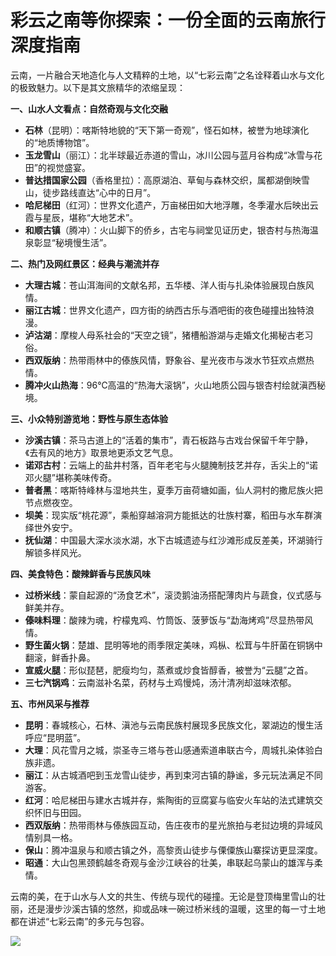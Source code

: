 # 彩云之南等你探索：一份全面的云南旅行深度指南  

云南，一片融合天地造化与人文精粹的土地，以“七彩云南”之名诠释着山水与文化的极致魅力。以下是其文旅精华的浓缩呈现：  

**一、山水人文看点：自然奇观与文化交融**  

* **石林**（昆明）：喀斯特地貌的“天下第一奇观”，怪石如林，被誉为地球演化的“地质博物馆”。  
* **玉龙雪山**（丽江）：北半球最近赤道的雪山，冰川公园与蓝月谷构成“冰雪与花田”的视觉盛宴。  
* **普达措国家公园**（香格里拉）：高原湖泊、草甸与森林交织，属都湖倒映雪山，徒步路线直达“心中的日月”。  
* **哈尼梯田**（红河）：世界文化遗产，万亩梯田如大地浮雕，冬季灌水后映出云霞与星辰，堪称“大地艺术”。  
* **和顺古镇**（腾冲）：火山脚下的侨乡，古宅与祠堂见证历史，银杏村与热海温泉彰显“秘境慢生活”。  

**二、热门及网红景区：经典与潮流并存**  

* **大理古城**：苍山洱海间的文献名邦，五华楼、洋人街与扎染体验展现白族风情。  
* **丽江古城**：世界文化遗产，四方街的纳西古乐与酒吧街的夜色碰撞出独特浪漫。  
* **泸沽湖**：摩梭人母系社会的“天空之镜”，猪槽船游湖与走婚文化揭秘古老习俗。  
* **西双版纳**：热带雨林中的傣族风情，野象谷、星光夜市与泼水节狂欢点燃热情。  
* **腾冲火山热海**：96℃高温的“热海大滚锅”，火山地质公园与银杏村绘就滇西秘境。  

**三、小众特别游览地：野性与原生态体验**  

* **沙溪古镇**：茶马古道上的“活着的集市”，青石板路与古戏台保留千年宁静，《去有风的地方》取景地更添文艺气息。  
* **诺邓古村**：云端上的盐井村落，百年老宅与火腿腌制技艺并存，舌尖上的“诺邓火腿”堪称美味传奇。  
* **普者黑**：喀斯特峰林与湿地共生，夏季万亩荷塘如画，仙人洞村的撒尼族火把节点燃夜空。  
* **坝美**：现实版“桃花源”，乘船穿越溶洞方能抵达的壮族村寨，稻田与水车群演绎世外安宁。  
* **抚仙湖**：中国最大深水淡水湖，水下古城遗迹与红沙滩形成反差美，环湖骑行解锁多样风光。  

**四、美食特色：酸辣鲜香与民族风味**  

* **过桥米线**：蒙自起源的“汤食艺术”，滚烫鹅油汤搭配薄肉片与蔬食，仪式感与鲜美并存。  
* **傣味料理**：酸辣为魂，柠檬鬼鸡、竹筒饭、菠萝饭与“勐海烤鸡”尽显热带风情。  
* **野生菌火锅**：楚雄、昆明等地的雨季限定美味，鸡枞、松茸与牛肝菌在铜锅中翻滚，鲜香扑鼻。  
* **宣威火腿**：形似琵琶，肥瘦均匀，蒸煮或炒食皆醇香，被誉为“云腿”之首。  
* **三七汽锅鸡**：云南滋补名菜，药材与土鸡慢炖，汤汁清冽却滋味浓郁。  

**五、市州风采与推荐**  

* **昆明**：春城核心，石林、滇池与云南民族村展现多民族文化，翠湖边的慢生活呼应“昆明蓝”。  
* **大理**：风花雪月之城，崇圣寺三塔与苍山感通索道串联古今，周城扎染体验白族非遗。  
* **丽江**：从古城酒吧到玉龙雪山徒步，再到束河古镇的静谧，多元玩法满足不同游客。  
* **红河**：哈尼梯田与建水古城并存，紫陶街的豆腐宴与临安火车站的法式建筑交织怀旧与田园。  
* **西双版纳**：热带雨林与傣族园互动，告庄夜市的星光旅拍与老挝边境的异域风情别具一格。  
* **保山**：腾冲温泉与和顺古镇之外，高黎贡山徒步与傈僳族山寨探访更显深度。  
* **昭通**：大山包黑颈鹤越冬奇观与金沙江峡谷的壮美，串联起乌蒙山的雄浑与柔情。  

云南的美，在于山水与人文的共生、传统与现代的碰撞。无论是登顶梅里雪山的壮丽，还是漫步沙溪古镇的悠然，抑或品味一碗过桥米线的温暖，这里的每一寸土地都在讲述“七彩云南”的多元与包容。  

![](http://www.onegreen.net/maps/Upload_maps/201609/2016092106371343.jpg)  
